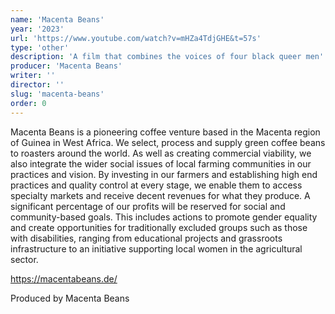 ```yaml
---
name: 'Macenta Beans'
year: '2023'
url: 'https://www.youtube.com/watch?v=mHZa4TdjGHE&t=57s'
type: 'other'
description: 'A film that combines the voices of four black queer men'
producer: 'Macenta Beans'
writer: ''
director: ''
slug: 'macenta-beans'
order: 0
---
```


<script>
  import ExternalLink from '$lib/components/Link/ExternalLink.svelte';
  import Link from '$lib/components/Link/Link.svelte';
</script>

Macenta Beans is a pioneering coffee venture based in the Macenta region of Guinea in West Africa. We select, process and supply green coffee beans to roasters around the world. As well as creating commercial viability, we also integrate the wider social issues of local farming communities in our practices and vision. By investing in our farmers and establishing high end practices and quality control at every stage, we enable them to access specialty markets and receive decent revenues for what they produce. A significant percentage of our profits will be reserved for social and community-based goals. This includes actions to promote gender equality and create opportunities for traditionally excluded groups such as those with disabilities, ranging from educational projects and grassroots infrastructure to an initiative supporting local women in the agricultural sector.

https://macentabeans.de/

Produced by Macenta Beans

<!-- <div class="hidden-desktop">
<ExternalLink ariaLabel="Watch" href='https://www.youtube.com/watch?v=mHZa4TdjGHE&t=57s'>Watch</ExternalLink>

![Movie Poster](../../assets/projects/i-was-never-really-here/iwnrh_poster.jpg)

</div> -->
